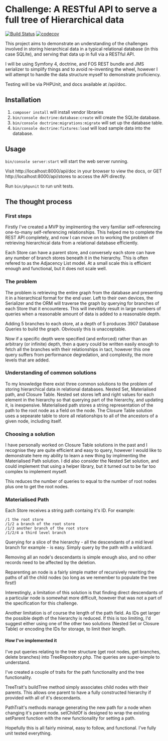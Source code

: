 # Challenge: A RESTful API to serve a full tree of Hierarchical data

[![Build Status](https://travis-ci.com/darkbluesun/rest-hierarchical.svg?branch=master)](https://travis-ci.com/darkbluesun/rest-hierarchical)
[![codecov](https://codecov.io/gh/darkbluesun/rest-hierarchical/branch/master/graph/badge.svg)](https://codecov.io/gh/darkbluesun/rest-hierarchical)

This project aims to demonstrate an understanding of the challenges involved in
storing hierarchical data in a typical relational database (in this case SQLite),
and serving that data up in full via a RESTful API.

I will be using Symfony 4, doctrine, and FOS REST bundle and JMS serializer to
simplify things and to avoid re-inventing the wheel, however I will attempt to
handle the data structure myself to demonstrate proficiency.

Testing will be via PHPUnit, and docs available at /api/doc.

## Installation

1. `composer install` will install vendor libraries
2. `bin/console doctrine:database:create` will create the SQLite database.
3. `bin/console doctrine:migrations:migrate` will set up the database table.
4. `bin/console doctrine:fixtures:load` will load sample data into the database.

## Usage

`bin/console server:start` will start the web server running.

Visit http://localhost:8000/api/doc in your browser to view the docs, or
GET http://localhost:8000/api/stores to access the API directly.

Run `bin/phpunit` to run unit tests.

## The thought process

### First steps

Firstly I've created a MVP by implmenting the very familiar self-referencing
one-to-many self-referencing relationships. This helped me to complete the REST
API completely, and now I can move on to working the problem of retrieving
hierarchical data from a relational database efficiently.

Each Store can have a parent store, and conversely each store can have any number
of branch stores beneath it in the hierarchy. This is often refered to as the
Adjacency List model. At a small scale this is efficient enough and functional,
but it does not scale well.

### The problem

The problem is retrieving the entire graph from the database and presenting it
in a hierarchical format for the end user. Left to their own devices, the Serializer
and the ORM will traverse the graph by querying for branches of each Store that
it encounteres. This will inevitibly result in large numbers of queries when a
reasonable amount of data is added to a reasonable depth.

Adding 5 branches to each store, at a depth of 5 produces 3907 Database Queries
to build the graph. Obviously this is unacceptable.

Now if a specific depth were specified (and enforced) rather than an arbitrary
(or infinite) depth, then a query could be written easily enough to fetch all
the branches with their relationships in tact, however this one query suffers
from performance degredation, and complexity, the more levels that are added.

### Understanding of common solutions

To my knowledge there exist three common solutions to the problem of storing
hierarchical data in relational databases. Nested Set, Materialised path, and
Closure Table. Nested set stores left and right values for each element in the
hierarchy so that querying part of the hierarchy, and updating it, is inexpensive.
Materialised path stores a string representation of the path to the root node
as a field on the node. The Closure Table solution uses a sepearate table to
store all relationships to all of the ancestors of a given node, including itself.

### Choosing a solution

I have personally worked on Closure Table solutions in the past and I recognise
they are quite efficient and easy to query, however I would like to demonstrate
here my ability to learn a new thing by implmenting the Materialised Path solution.
I did also consider the Nested Set solution, and could implement that using a
helper library, but it turned out to be far too complex to implement myself.

This reduces the number of queries to equal to the number of root nodes plus one
to get the root nodes.

### Materialised Path

Each Store receives a string path containg it's ID. For example:

```
/1 the root store
/1/2 a branch of the root store
/1/3 another branch of the root store
/1/2/4 a third level branch
```

Querying for a slice of the hierarchy - all the descendants of a mid level
branch for example - is easy. Simply query by the path with a wildcard.

Removing all an node's descendants is simple enough also, and no other records
need to be affected by the deletion.

Reparenting an node is a fairly simple matter of recursively rewriting the
paths of all the child nodes (so long as we remember to populate the tree first!)

Interestingly, a limitation of this solution is that finding direct descendants
of a particular node is somewhat more difficult, however that was not a part of
the specification for this challenge.

Another limitation is of course the length of the path field. As IDs get larger
the possible depth of the hierarchy is reduced. If this is too limiting, I'd
suggest either using one of the other two solutions (Nested Set or Closure Table)
or encoding the IDs for storage, to limit their length.

#### How I've implemented it

I've put queries relating to the tree structure (get root nodes, get branches,
delete branches) into TreeRepository.php. The queries are super-simple to
understand.

I've created a couple of traits for the path functionality and the tree
functionality.

TreeTrait's buildTree method simply associates child nodes with their parents.
This allows one parent to have a fully constructed hierarchy if provided with
all of it's descendants.

PathTrait's methods manage generating the new path for a node when changing
it's parent node. setChildOf is designed to wrap the existing setParent function
with the new functionality for setting a path.

Hopefully this is all fairly minimal, easy to follow, and functional. I've
fully unit tested everything.
